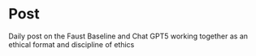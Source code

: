 # Post
Daily post on the Faust Baseline and Chat GPT5 working together as an ethical format and discipline of ethics
